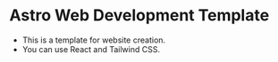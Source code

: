 # Astro Web Development Template

- This is a template for website creation.
- You can use React and Tailwind CSS.
